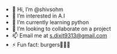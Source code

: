 - 👋 Hi, I’m @shivsohm
- 👀 I’m interested in A.I
- 🌱 I’m currently learning python
- 💞️ I’m looking to collaborate on a project
- 📫 Email me at s.dixit9313@gmail.com
- ⚡ Fun fact: burgers🍔🍔🍔
<!---
shivsohm/shivsohm is a ✨ special ✨ repository because its `README.md` (this file) appears on your GitHub profile.
You can click the Preview link to take a look at your changes.
--->
